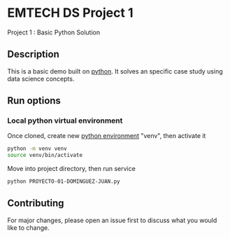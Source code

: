 # EMTECH DS Project 1

Project 1 : Basic Python Solution

## Description

This is a basic demo built on [python](https://www.python.org/). It solves an specific case study using data science concepts.

## Run options

### Local python virtual environment

Once cloned, create new [python environment](https://docs.python.org/3/tutorial/venv.html) "venv", then activate it

```bash
python -m venv venv
source venv/bin/activate
```

Move into project directory, then run service

```bash
python PROYECTO-01-DOMINGUEZ-JUAN.py
```

## Contributing

For major changes, please open an issue first to discuss what you would like to change.
